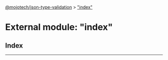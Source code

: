 [@mojotech/json-type-validation](../README.md) > ["index"](../modules/_index_.md)

# External module: "index"

## Index

---

